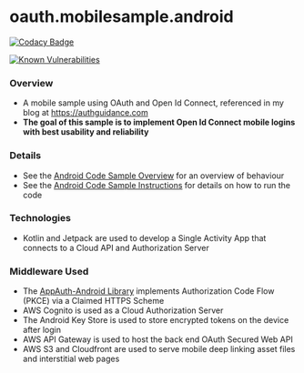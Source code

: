 # oauth.mobilesample.android

[![Codacy Badge](https://app.codacy.com/project/badge/Grade/0eafe484d5164e0a8ba0628c96784524)](https://www.codacy.com/gh/gary-archer/authguidance.mobilesample.android/dashboard?utm_source=github.com&amp;utm_medium=referral&amp;utm_content=gary-archer/authguidance.mobilesample.android&amp;utm_campaign=Badge_Grade)

[![Known Vulnerabilities](https://snyk.io/test/github/gary-archer/authguidance.mobilesample.android/badge.svg?targetFile=app/build.gradle)](https://snyk.io/test/github/gary-archer/authguidance.mobilesample.android?targetFile=app/build.gradle)

### Overview

* A mobile sample using OAuth and Open Id Connect, referenced in my blog at https://authguidance.com
* **The goal of this sample is to implement Open Id Connect mobile logins with best usability and reliability**

### Details

* See the [Android Code Sample Overview](https://authguidance.com/2019/09/13/mobile-code-sample-overview/) for an overview of behaviour
* See the [Android Code Sample Instructions](https://authguidance.com/2019/09/29/basicandroidapp-execution/) for details on how to run the code

### Technologies

* Kotlin and Jetpack are used to develop a Single Activity App that connects to a Cloud API and Authorization Server

### Middleware Used

* The [AppAuth-Android Library](https://github.com/openid/AppAuth-Android) implements Authorization Code Flow (PKCE) via a Claimed HTTPS Scheme
* AWS Cognito is used as a Cloud Authorization Server
* The Android Key Store is used to store encrypted tokens on the device after login
* AWS API Gateway is used to host the back end OAuth Secured Web API
* AWS S3 and Cloudfront are used to serve mobile deep linking asset files and interstitial web pages
